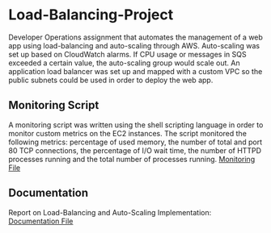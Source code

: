 # Load-Balancing-Project
Developer Operations assignment that automates the management of a web app using load-balancing and auto-scaling through AWS. Auto-scaling was set up based on CloudWatch alarms. If CPU usage or messages in SQS exceeded a certain value, the auto-scaling group would scale out. An application load balancer was set up and mapped with a custom VPC so the public subnets could be used in order to deploy the web app.

## Monitoring Script
A monitoring script was written using the shell scripting language in order to monitor custom metrics on the EC2 instances. The script monitored the following 
metrics: percentage of used memory, the number of total and port 80 TCP connections, the percentage of I/O wait time, the number of HTTPD processes running and the total number of processes running. [Monitoring File](https://github.com/stephenpower37/Load-Balancing-Project/blob/main/script.sh)

## Documentation
Report on Load-Balancing and Auto-Scaling Implementation: [Documentation File](https://github.com/stephenpower37/Load-Balancing-Project/blob/main/CA2-StephenPower-Documentation.pdf)
